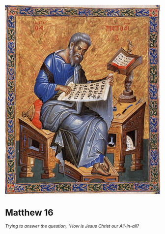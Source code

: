 <img class="intro-right" src="art-matthew.jpg">

# Matthew 16

*Trying to answer the question, "How is Jesus Christ our All-in-all?*
